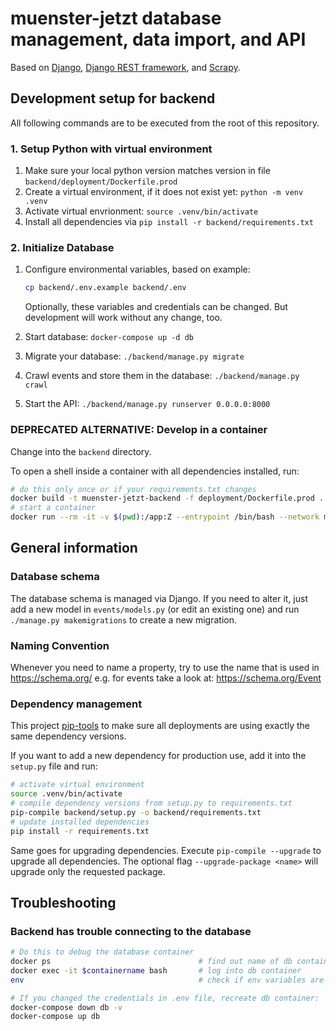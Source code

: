 # muenster-jetzt database management, data import, and API

Based on [Django](https://www.djangoproject.com/), [Django REST
framework](https://www.django-rest-framework.org/), and
[Scrapy](https://scrapy.org/).

## Development setup for backend

All following commands are to be executed from the root of this repository.

### 1. Setup Python with virtual environment

1. Make sure your local python version matches version in file `backend/deployment/Dockerfile.prod`
2. Create a virtual environment, if it does not exist yet: `python -m venv .venv`
3. Activate virtual envrionment: `source .venv/bin/activate`
4. Install all dependencies via `pip install -r backend/requirements.txt`

### 2. Initialize Database

1. Configure environmental variables, based on example:

    ```bash
    cp backend/.env.example backend/.env
    ```

   Optionally, these variables and credentials can be changed. But development will work without any change, too.
2. Start database: `docker-compose up -d db`
3. Migrate your database: `./backend/manage.py migrate`
4. Crawl events and store them in the database: `./backend/manage.py crawl`
5. Start the API: `./backend/manage.py runserver 0.0.0.0:8000`

### DEPRECATED ALTERNATIVE: Develop in a container

Change into the `backend` directory.

To open a shell inside a container with all dependencies installed, run:

```bash
# do this only once or if your requirements.txt changes
docker build -t muenster-jetzt-backend -f deployment/Dockerfile.prod .
# start a container
docker run --rm -it -v $(pwd):/app:Z --entrypoint /bin/bash --network muenster-jetzt_default -p 8000:8000 --env-file .env muenster-jetzt-backend
```

## General information

### Database schema

The database schema is managed via Django. If you need to alter it, just add a
new model in `events/models.py` (or edit an existing one) and run `./manage.py
makemigrations` to create a new migration.

### Naming Convention

Whenever you need to name a property, try to use the name that is used in <https://schema.org/> e.g. for events take a look at: <https://schema.org/Event>

### Dependency management

This project [pip-tools](https://github.com/jazzband/pip-tools) to make sure all deployments are using exactly the same dependency versions.

If you want to add a new dependency for production use,
add it into the `setup.py` file and run:

```bash
# activate virtual environment
source .venv/bin/activate
# compile dependency versions from setup.py to requirements.txt
pip-compile backend/setup.py -o backend/requirements.txt
# update installed dependencies
pip install -r requirements.txt
```

Same goes for upgrading dependencies.
Execute `pip-compile --upgrade` to upgrade all dependencies.
The optional flag `--upgrade-package <name>` will upgrade only the requested package.

## Troubleshooting

### Backend has trouble connecting to the database

```bash
# Do this to debug the database container
docker ps                                 # find out name of db container
docker exec -it $containername bash       # log into db container
env                                       # check if env variables are ok

# If you changed the credentials in .env file, recreate db container:
docker-compose down db -v
docker-compose up db
```
